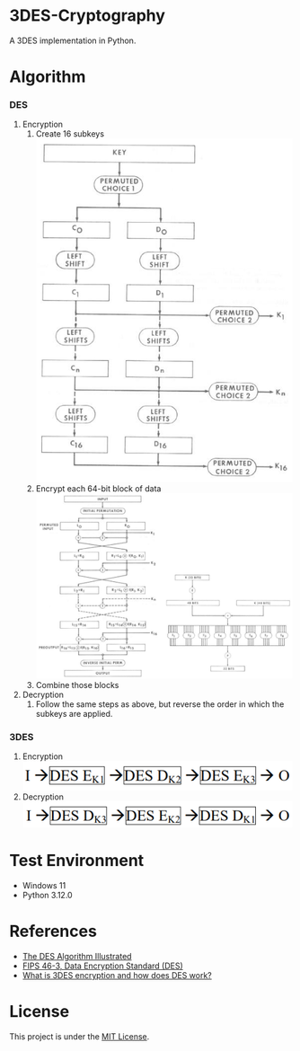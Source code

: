 # 3DES-Cryptography

A 3DES implementation in Python.

# Algorithm

### DES

1. Encryption
    1. Create 16 subkeys  
        ![DES-subkeys-generation](./media/DES-subkeys-generation.png)
    2. Encrypt each 64-bit block of data  
        ![DES-blocks-encryption](./media/DES-blocks-encryption.png)
    3. Combine those blocks
2. Decryption
    1. Follow the same steps as above, but reverse the order in which the subkeys are applied.

### 3DES

1. Encryption  
    ![3DES-encryption](./media/3DES-encryption.png)
2. Decryption  
    ![3DES-decryption](./media/3DES-decryption.png)

# Test Environment

+ Windows 11
+ Python 3.12.0

# References

+ [The DES Algorithm Illustrated](http://page.math.tu-berlin.de/~kant/teaching/hess/krypto-ws2006/des.htm)
+ [FIPS 46-3, Data Encryption Standard (DES)](https://csrc.nist.gov/csrc/media/publications/fips/46/3/archive/1999-10-25/documents/fips46-3.pdf)
+ [What is 3DES encryption and how does DES work?](https://www.comparitech.com/blog/information-security/3des-encryption/)

# License

This project is under the [MIT License](./LICENSE).
